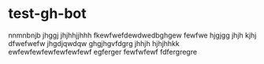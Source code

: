 # test-gh-bot
nnmnbnjb
jhggj
jhjhhjjhhh
fkewfwefdewdwedbghgew
fewfwe
hjgjgg
jhjh
kjhj
dfwefwefw
jhgdjqwdqw
ghgjhgvfdgrg
jhhjh
hjhjhhkk
ewfewfewfewfewfewfewf
egferger
fewfwfewf
fdfergregre

